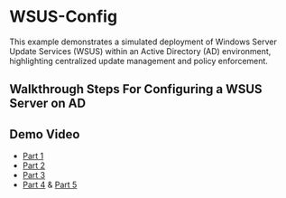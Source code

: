 # WSUS-Config
This example demonstrates a simulated deployment of Windows Server Update Services (WSUS) within an Active Directory (AD) environment, highlighting centralized update management and policy enforcement.
## Walkthrough Steps For Configuring a WSUS Server on AD

## Demo Video
- [Part 1](https://www.loom.com/share/1d9902ebb6504ea593f6a1adc95a6b40?sid=7cb1cb27-8cd3-41a7-8b64-2bf85fc5e2b9)
- [Part 2](https://www.loom.com/share/4b77260438f04a9fa03273755d15b367?sid=1eaa27d8-49cd-4ded-ad26-db98fc7cb907)
- [Part 3](https://www.loom.com/share/67953f9d31b14337b86bb3642b842fd0?sid=139c2437-9277-4b49-aa5e-ce0243589c4f)
- [Part 4](https://www.loom.com/share/e1dcb182e1544fc78b8fa162dd687201?sid=48311d62-ce9d-440c-9616-eb5adec2d751) & [Part 5](https://www.loom.com/share/3fec99466a634cd5889fae2d9178358a?sid=9753dd49-e651-44e6-b038-d47074503254)
